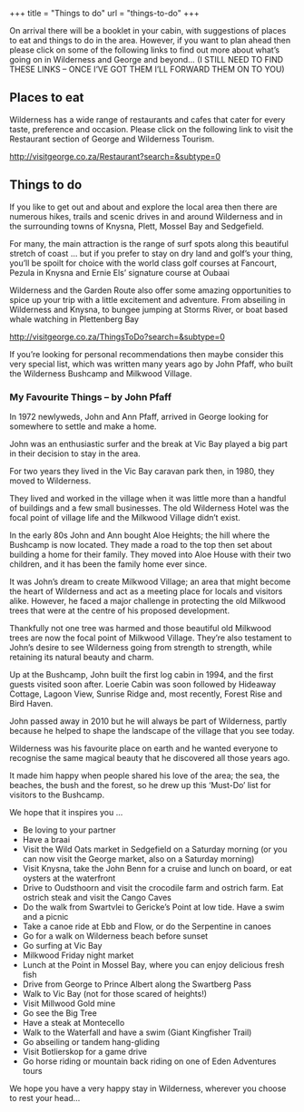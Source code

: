 +++
title = "Things to do"
url = "things-to-do"
+++

On arrival there will be a booklet in your cabin, with suggestions of places to eat and things to do in the area\. However, if you want to plan ahead then please click on some of the following links to find out more about what’s going on in Wilderness and George and beyond… \(I STILL NEED TO FIND THESE LINKS – ONCE I’VE GOT THEM I’LL FORWARD THEM ON TO YOU\)

## Places to eat

Wilderness has a wide range of restaurants and cafes that cater for every taste, preference and occasion\. Please click on the following link to visit the Restaurant section of George and Wilderness Tourism\.

[http://visitgeorge\.co\.za/Restaurant?search=&subtype=0](http://visitgeorge.co.za/Restaurant?search=&subtype=0)

## Things to do

If you like to get out and about and explore the local area then there are numerous hikes, trails and scenic drives in and around Wilderness and in the surrounding towns of Knysna, Plett, Mossel Bay and Sedgefield\.

For many, the main attraction is the range of surf spots along this beautiful stretch of coast … but if you prefer to stay on dry land and golf’s your thing, you’ll be spoilt for choice with the world class golf courses at Fancourt, Pezula in Knysna and Ernie Els’ signature course at Oubaai

Wilderness and the Garden Route also offer some amazing opportunities to spice up your trip with a little excitement and adventure\. From abseiling in Wilderness and Knysna, to bungee jumping at Storms River, or boat based whale watching in Plettenberg Bay

[http://visitgeorge\.co\.za/ThingsToDo?search=&subtype=0](http://visitgeorge.co.za/ThingsToDo?search=&subtype=0)

If you’re looking for personal recommendations then maybe consider this very special list, which was written many years ago by John Pfaff, who built the Wilderness Bushcamp and Milkwood Village\. 

### My Favourite Things – by John Pfaff

In 1972 newlyweds, John and Ann Pfaff, arrived in George looking for somewhere to settle and make a home\.

John was an enthusiastic surfer and the break at Vic Bay played a big part in their decision to stay in the area\.

For two years they lived in the Vic Bay caravan park then, in 1980, they moved to Wilderness\.

They lived and worked in the village when it was little more than a handful of buildings and a few small businesses\. The old Wilderness Hotel was the focal point of village life and the Milkwood Village didn’t exist\.

In the early 80s John and Ann bought Aloe Heights; the hill where the Bushcamp is now located\. They made a road to the top then set about building a home for their family\. They moved into Aloe House with their two children, and it has been the family home ever since\.

It was John’s dream to create Milkwood Village; an area that might become the heart of Wilderness and act as a meeting place for locals and visitors alike\. However, he faced a major challenge in protecting the old Milkwood trees that were at the centre of his proposed development\.

Thankfully not one tree was harmed and those beautiful old Milkwood trees are now the focal point of Milkwood Village\. They’re also testament to John’s desire to see Wilderness going from strength to strength, while retaining its natural beauty and charm\.

Up at the Bushcamp, John built the first log cabin in 1994, and the first guests visited soon after\. Loerie Cabin was soon followed by Hideaway Cottage, Lagoon View, Sunrise Ridge and, most recently, Forest Rise and Bird Haven\. 

John passed away in 2010 but he will always be part of Wilderness, partly because he helped to shape the landscape of the village that you see today\.

Wilderness was his favourite place on earth and he wanted everyone to recognise the same magical beauty that he discovered all those years ago\.

It made him happy when people shared his love of the area; the sea, the beaches, the bush and the forest, so he drew up this ‘Must\-Do’ list for visitors to the Bushcamp\.

We hope that it inspires you …

- Be loving to your partner
- Have a braai
- Visit the Wild Oats market in Sedgefield on a Saturday morning \(or you can now visit the George market, also on a Saturday morning\)
- Visit Knysna, take the John Benn for a cruise and lunch on board, or eat oysters at the waterfront
- Drive to Oudsthoorn and visit the crocodile farm and ostrich farm\. Eat ostrich steak and visit the Cango Caves
- Do the walk from Swartvlei to Gericke’s Point at low tide\. Have a swim and a picnic
- Take a canoe ride at Ebb and Flow, or do the Serpentine in canoes
- Go for a walk on Wilderness beach before sunset
- Go surfing at Vic Bay
- Milkwood Friday night market
- Lunch at the Point in Mossel Bay, where you can enjoy delicious fresh fish
- Drive from George to Prince Albert along the Swartberg Pass
- Walk to Vic Bay \(not for those scared of heights\!\)
- Visit Millwood Gold mine
- Go see the Big Tree
- Have a steak at Montecello
- Walk to the Waterfall and have a swim \(Giant Kingfisher Trail\)
- Go abseiling or tandem hang\-gliding
- Visit Botlierskop for a game drive
- Go horse riding or mountain back riding on one of Eden Adventures tours

We hope you have a very happy stay in Wilderness, wherever you choose to rest your head…

